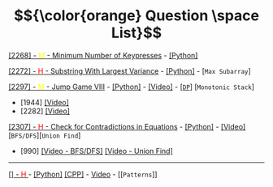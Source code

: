 # $${\color{orange} Question \space List}$$

[[2268] - <span style="color:yellow">M</span> - Minimum Number of Keypresses](https://leetcode.com/problems/minimum-number-of-keypresses/) - [[Python]]()

[[2272] - <span style="color:red">H</span> - Substring With Largest Variance](https://leetcode.com/problems/substring-with-largest-variance/) - [[Python]]() - [`Max Subarray`]

[[2297] - <span style="color:yellow">M</span> - Jump Game VIII](https://leetcode.com/problems/jump-game-viii/) - [[Python]]() - [[Video]](https://www.youtube.com/watch?v=II7tWDuY7yE) - [[`DP`]](https://github.com/1688168/Leetcode/template/DP.md) [`Monotonic Stack`]

- [1944] [[Video]](https://www.youtube.com/watch?v=oV-HvcHogyk)
- [2282] [[Video]](https://www.youtube.com/watch?v=AgC28b_0ekM)

[[2307] - <span style="color:red">H</span> - Check for Contradictions in Equations](https://leetcode.com/problems/check-for-contradictions-in-equations/) - [[Python]]() - [[Video]](https://www.youtube.com/watch?v=csuQPHC4WTk) [`BFS/DFS`][`Union Find`]

- [990] [[Video - BFS/DFS]](https://www.youtube.com/watch?v=K2oLZTE53kk&t=0s) [[Video - Union Find]](https://www.youtube.com/watch?v=x_c-OSW-8Iw&t=0s)

---

[[] - <span style="color:red">H</span> ]() - [[Python]]() [[CPP]]() - [Video]() - [[`Patterns`]]
